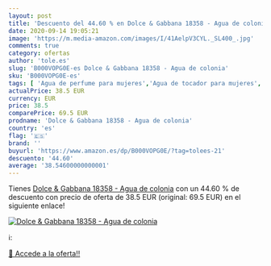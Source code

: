 ```yaml
---
layout: post
title: 'Descuento del 44.60 % en Dolce & Gabbana 18358 - Agua de colonia'
date: 2020-09-14 19:05:21
image: 'https://m.media-amazon.com/images/I/41AelpV3CYL._SL400_.jpg'
comments: true
category: ofertas
author: 'tole.es'
slug: 'B000VOPG0E-es Dolce & Gabbana 18358 - Agua de colonia'
sku: 'B000VOPG0E-es'
tags: [ 'Agua de perfume para mujeres','Agua de tocador para mujeres','Almacenaje de adornos festivos','Almacenamiento y organización','Belleza','Fragancias para mujeres','Hogar y cocina','Juguetes','Juguetes electrónicos','Juguetes y juegos','Perfumes y fragancias','Productos para el cuidado de la piel','Sets y juegos para el cuidado de la piel','Videojuegos para niños','agua','colonia','de', ]
actualPrice: 38.5 EUR
currency: EUR
price: 38.5
comparePrice: 69.5 EUR
prodname: 'Dolce & Gabbana 18358 - Agua de colonia'
country: 'es'
flag: '🇪🇸'
brand: ''
buyurl: 'https://www.amazon.es/dp/B000VOPG0E/?tag=tolees-21'
descuento: '44.60'
average: '38.54600000000001'
---
```


Tienes [Dolce & Gabbana 18358 - Agua de colonia](https://www.amazon.es/dp/B000VOPG0E/?tag=tolees-21) con un 44.60 % de descuento con precio de oferta de 38.5 EUR (original: 69.5 EUR) en el siguiente enlace!

[![Dolce & Gabbana 18358 - Agua de colonia](https://m.media-amazon.com/images/I/41AelpV3CYL._SL400_.jpg)](https://www.amazon.es/dp/B000VOPG0E/?tag=tolees-21)

ℹ️:


[🛒 Accede a la oferta!!](https://www.amazon.es/dp/B000VOPG0E/?tag=tolees-21)
